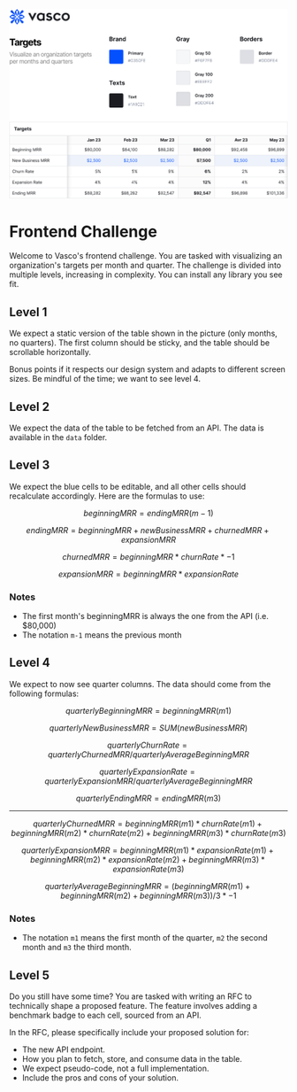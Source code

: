 <img src="README.jpg" alt="README" />

# Frontend Challenge

Welcome to Vasco's frontend challenge. You are tasked with visualizing an organization's targets per month and quarter. The challenge is divided into multiple levels, increasing in complexity. You can install any library you see fit.

## Level 1

We expect a static version of the table shown in the picture (only months, no quarters). The first column should be sticky, and the table should be scrollable horizontally.

Bonus points if it respects our design system and adapts to different screen sizes. Be mindful of the time; we want to see level 4.

## Level 2

We expect the data of the table to be fetched from an API. The data is available in the `data` folder.

## Level 3

We expect the blue cells to be editable, and all other cells should recalculate accordingly. Here are the formulas to use:

```math
beginningMRR = endingMRR(m-1)
```

```math
endingMRR = beginningMRR + newBusinessMRR + churnedMRR + expansionMRR
```

```math
churnedMRR = beginningMRR * churnRate * -1
```

```math
expansionMRR = beginningMRR * expansionRate
```

### Notes

- The first month's beginningMRR is always the one from the API (i.e. $80,000)
- The notation `m-1` means the previous month

## Level 4

We expect to now see quarter columns. The data should come from the following formulas:

```math
quarterlyBeginningMRR = beginningMRR(m1)
```

```math
quarterlyNewBusinessMRR = SUM(newBusinessMRR)
```

```math
quarterlyChurnRate = quarterlyChurnedMRR / quarterlyAverageBeginningMRR
```

```math
quarterlyExpansionRate = quarterlyExpansionMRR / quarterlyAverageBeginningMRR
```

```math
quarterlyEndingMRR = endingMRR(m3)
```

---

```math
quarterlyChurnedMRR = beginningMRR(m1) * churnRate(m1) + beginningMRR(m2) * churnRate(m2) + beginningMRR(m3) * churnRate(m3)
```

```math
quarterlyExpansionMRR = beginningMRR(m1) * expansionRate(m1) + beginningMRR(m2) * expansionRate(m2) + beginningMRR(m3) * expansionRate(m3)
```

```math
quarterlyAverageBeginningMRR = (beginningMRR(m1) + beginningMRR(m2) + beginningMRR(m3)) / 3 * -1
```

### Notes

- The notation `m1` means the first month of the quarter, `m2` the second month and `m3` the third month.

## Level 5

Do you still have some time? You are tasked with writing an RFC to technically shape a proposed feature. The feature involves adding a benchmark badge to each cell, sourced from an API.

In the RFC, please specifically include your proposed solution for:

- The new API endpoint.
- How you plan to fetch, store, and consume data in the table.
- We expect pseudo-code, not a full implementation.
- Include the pros and cons of your solution.
